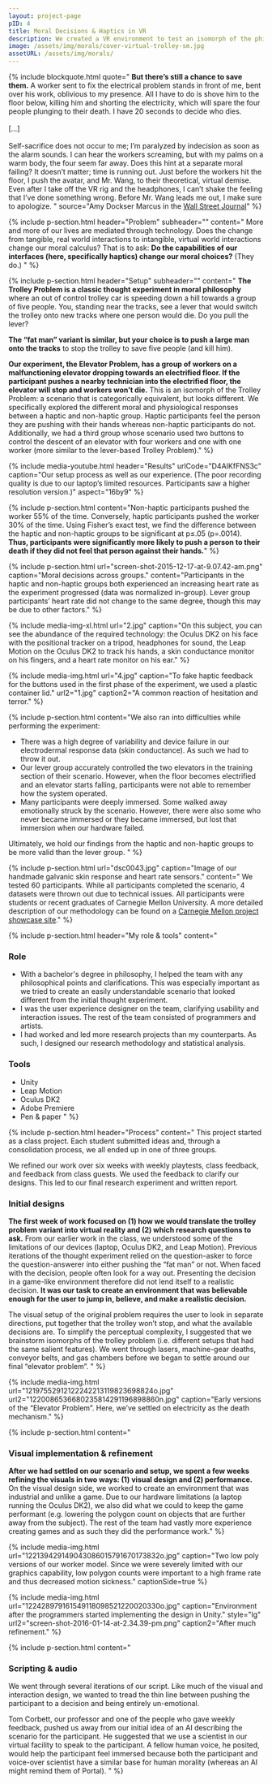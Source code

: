 ```yaml
---
layout: project-page
pID: 4
title: Moral Decisions & Haptics in VR
description: We created a VR environment to test an isomorph of the philosophical Trolley Problem. Some participants could feel the world around them while others could not. We found that participants who have haptic feedback are less likely save four people (by killing one person in reach) than their non-haptic counterparts.
image: /assets/img/morals/cover-virtual-trolley-sm.jpg
assetURL: /assets/img/morals/
---
```


{% include blockquote.html
   quote="
**But there’s still a chance to save them.** A worker sent to fix the electrical problem stands in front of me, bent over his work, oblivious to my presence. All I have to do is shove him to the floor below, killing him and shorting the electricity, which will spare the four people plunging to their death. I have 20 seconds to decide who dies.
<br><br>
[…]
<br><br>
Self-sacrifice does not occur to me; I’m paralyzed by indecision as soon as the alarm sounds. I can hear the workers screaming, but with my palms on a warm body, the four seem far away. Does this hint at a separate moral failing? It doesn’t matter; time is running out. Just before the workers hit the floor, I push the avatar, and Mr. Wang, to their theoretical, virtual demise. Even after I take off the VR rig and the headphones, I can’t shake the feeling that I’ve done something wrong. Before Mr. Wang leads me out, I make sure to apologize.
"
   source="Amy Dockser Marcus in the <a href='https://www.wsj.com/articles/how-new-technology-is-illuminating-a-classic-ethical-dilemma-1465395082' target='_blank'>Wall Street Journal</a>"
%}

{% include p-section.html
   header="Problem"
   subheader=""
   content="
More and more of our lives are mediated through technology. Does the change from tangible, real world interactions to intangible, virtual world interactions change our moral calculus? That is to ask: **Do the capabilities of our interfaces (here, specifically haptics) change our moral choices?** (They do.)
"
%}

{% include p-section.html
   header="Setup"
   subheader=""
   content="
**The Trolley Problem is a classic thought experiment in moral philosophy** where an out of control trolley car is speeding down a hill towards a group of five people. You, standing near the tracks, see a lever that would switch the trolley onto new tracks where one person would die. Do you pull the lever?

**The “fat man” variant is similar, but your choice is to push a large man onto the tracks** to stop the trolley to save five people (and kill him).

**Our experiment, the Elevator Problem, has a group of workers on a malfunctioning elevator dropping towards an electrified floor. If the participant pushes a nearby technician into the electrified floor, the elevator will stop and workers won’t die.** This is an isomorph of the Trolley Problem: a scenario that is categorically equivalent, but looks different. We specifically explored the different moral and physiological responses between a haptic and non-haptic group. Haptic participants feel the person they are pushing with their hands whereas non-haptic participants do not. Additionally, we had a third group whose scenario used two buttons to control the descent of an elevator with four workers and one with one worker (more similar to the lever-based Trolley Problem)."
%}

{% include media-youtube.html
   header="Results"
   urlCode="D4AIKfFNS3c"
   caption="Our setup process as well as our experience. (The poor recording quality is due to our laptop’s limited resources. Participants saw a higher resolution version.)"
   aspect="16by9"
%}

{% include p-section.html
   content="Non-haptic participants pushed the worker 55% of the time. Conversely, haptic participants pushed the worker 30% of the time. Using Fisher’s exact test, we find the difference between the haptic and non-haptic groups to be significant at p≤.05 (p=.0014). **Thus, participants were significantly more likely to push a person to their death if they did not feel that person against their hands.**"
%}

{% include p-section.html
   url="screen-shot-2015-12-17-at-9.07.42-am.png"
   caption="Moral decisions across groups."
   content="Participants in the haptic and non-haptic groups both experienced an increasing heart rate as the experiment progressed (data was normalized in-group). Lever group participants’ heart rate did not change to the same degree, though this may be due to other factors."
%}

{% include media-img-xl.html
   url="2.jpg"
   caption="On this subject, you can see the abundance of the required technology: the Oculus DK2 on his face with the positional tracker on a tripod, headphones for sound, the Leap Motion on the Oculus DK2 to track his hands, a skin conductance monitor on his fingers, and a heart rate monitor on his ear."
%}

{% include media-img.html
   url="4.jpg"
   caption="To fake haptic feedback for the buttons used in the first phase of the experiment, we used a plastic container lid."
   url2="1.jpg"
   caption2="A common reaction of hesitation and terror."
%}

{% include p-section.html
   content="We also ran into difficulties while performing the experiment:

- There was a high degree of variability and device failure in our electrodermal response data (skin conductance). As such we had to throw it out.
- Our lever group accurately controlled the two elevators in the training section of their scenario. However, when the floor becomes electrified and an elevator starts falling, participants were not able to remember how the system operated.
- Many participants were deeply immersed. Some walked away emotionally struck by the scenario. However, there were also some who never became immersed or they became immersed, but lost that immersion when our hardware failed.

Ultimately, we hold our findings from the haptic and non-haptic groups to be more valid than the lever group.
"
%}

{% include p-section.html
   url="dsc0043.jpg"
   caption="Image of our handmade galvanic skin response and heart rate sensors."
   content="
We tested 60 participants. While all participants completed the scenario, 4 datasets were thrown out due to technical issues. All participants were students or recent graduates of Carnegie Mellon University. A more detailed description of our methodology can be found on a <a href='http://ideate.xsead.cmu.edu/gallery/projects/virtual-trolley' target='_blank'>Carnegie Mellon project showcase site</a>."
%}


{% include p-section.html
   header="My role & tools"
   content="
### Role
- With a bachelor's degree in philosophy, I helped the team with any philosophical points and clarifications. This was especially important as we tried to create an easily understandable scenario that looked different from the initial thought experiment.
- I was the user experience designer on the team, clarifying usability and interaction issues. The rest of the team consisted of programmers and artists.
- I had worked and led more research projects than my counterparts. As such, I designed our research methodology and statistical analysis.

### Tools
- Unity
- Leap Motion
- Oculus DK2
- Adobe Premiere
- Pen & paper
"
%}

{% include p-section.html
   header="Process"
   content="
This project started as a class project. Each student submitted ideas and, through a consolidation process, we all ended up in one of three groups.

We refined our work over six weeks with weekly playtests, class feedback, and feedback from class guests. We used the feedback to clarify our designs. This led to our final research experiment and written report.

### Initial designs

**The first week of work focused on (1) how we would translate the trolley problem variant into virtual reality and (2) which research questions to ask.** From our earlier work in the class, we understood some of the limitations of our devices (laptop, Oculus DK2, and Leap Motion). Previous iterations of the thought experiment relied on the question-asker to force the question-answerer into either pushing the “fat man” or not. When faced with the decision, people often look for a way out. Presenting the decision in a game-like environment therefore did not lend itself to a realistic decision. **It was our task to create an environment that was believable enough for the user to jump in, believe, and make a realistic decision.**

The visual setup of the original problem requires the user to look in separate directions, put together that the trolley won’t stop, and what the available decisions are. To simplify the perceptual complexity, I suggested that we brainstorm isomorphs of the trolley problem (i.e. different setups that had the same salient features). We went through lasers, machine-gear deaths, conveyor belts, and gas chambers before we began to settle around our final “elevator problem”.
"
%}

{% include media-img.html
   url="12197552912122242213119823698824o.jpg"
   url2="1220086536680235814291196898860n.jpg"
   caption="Early versions of the “Elevator Problem”. Here, we’ve settled on electricity as the death mechanism."
%}

{% include p-section.html
   content="
### Visual implementation & refinement
**After we had settled on our scenario and setup, we spent a few weeks refining the visuals in two ways: (1) visual design and (2) performance.** On the visual design side, we worked to create an environment that was industrial and unlike a game. Due to our hardware limitations (a laptop running the Oculus DK2), we also did what we could to keep the game performant (e.g. lowering the polygon count on objects that are further away from the subject). The rest of the team had vastly more experience creating games and as such they did the performance work."
%}

{% include media-img.html
   url="122139429149043086015791670173832o.jpg"
   caption="Two low poly versions of our worker model. Since we were severely limited with our graphics capability, low polygon counts were important to a high frame rate and thus decreased motion sickness."
   captionSide=true
%}

{% include media-img.html
   url="122428979161549118098521220020330o.jpg"
   caption="Environment after the programmers started implementing the design in Unity."
   style="lg"
   url2="screen-shot-2016-01-14-at-2.34.39-pm.png"
   caption2="After much refinement."
%}

{% include p-section.html
   content="
### Scripting & audio
   We went through several iterations of our script. Like much of the visual and interaction design, we wanted to tread the thin line between pushing the participant to a decision and being entirely un-emotional.

   Tom Corbett, our professor and one of the people who gave weekly feedback, pushed us away from our initial idea of an AI describing the scenario for the participant. He suggested that we use a scientist in our virtual facility to speak to the participant. A fellow human voice, he posited, would help the participant feel immersed because both the participant and voice-over scientist have a similar base for human morality (whereas an AI might remind them of Portal).
   "
%}
